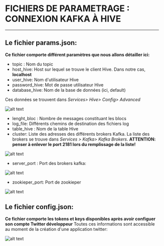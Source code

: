 # FICHIERS DE PARAMETRAGE : CONNEXION KAFKA À HIVE
-------------------------

## Le fichier params.json:

**Ce fichier comporte différent paramètres que nous allons détailler ici:**

* topic : Nom du topic
* host_hive: Host sur lequel se trouve le client Hive. Dans notre cas, **localhost**
* user_hive: Nom d'utilisateur Hive
* password_hive: Mot de passe utilisateur Hive
* database_hive: Nom de la base de données (ici, default)

Ces données se trouvent dans *Services> Hive> Config> Advanced*

![alt text](https://gitbox.affini-tech.net/Affini-Tech/Kafka-Hadoop/raw/master/images/hive_params.png "Paramètres Hive")

* lenght_bloc : Nombre de messages constituant les blocs
* log_file: Différents chemins de destination des fichiers log
* table_hive : Nom de la table Hive
* cluster: Liste des adresses des différents brokers Kafka.
La liste des brokers se trouve dans *Services > Kafka> Kafka Brokers*. **ATTENTION: penser à enlever le port 2181 lors du remplissage de la liste!**

![alt text](https://gitbox.affini-tech.net/Affini-Tech/Kafka-Hadoop/raw/master/images/kafka-brokers.png "Brokers Kafka")


* server_port : Port des brokers kafka:

![alt text](https://gitbox.affini-tech.net/Affini-Tech/Kafka-Hadoop/raw/master/images/zookieper_port.png "Port Zookieper")

* zookieper_port: Port de zookieper

![alt text](https://gitbox.affini-tech.net/Affini-Tech/Kafka-Hadoop/raw/master/images/server_port.png "Port des Serveurs")


## Le fichier config.json:

**Ce fichier comporte les tokens et keys disponibles après avoir configuer son compte Twitter développeur**
Toutes ces informations sont accessible au moment de la création d'une application twitter:

![alt text](https://gitbox.affini-tech.net/Affini-Tech/Kafka-Hadoop/raw/master/images/twitter_dev_app.png "Application de dev Twitter")
